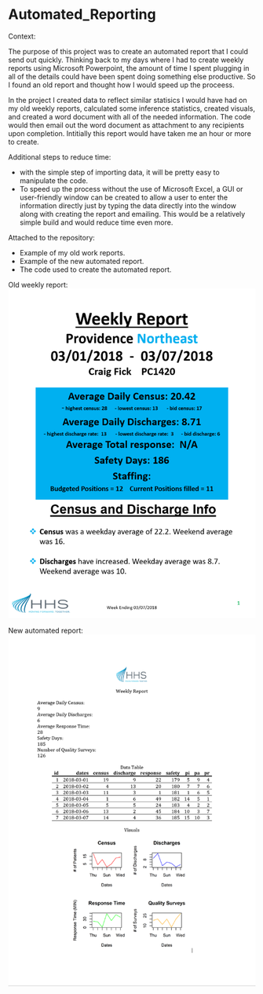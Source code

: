 # Automated_Reporting


Context:

The purpose of this project was to create an automated report that I could send out quickly. Thinking back to my days where I had to create weekly reports using Microsoft Powerpoint, the amount of time I spent plugging in all of the details could have been spent doing something else productive. So I found an old report and thought how I would speed up the proceess.

In the project I created data to reflect similar statisics I would have had on my old weekly reports, calculated some inference statistics, created visuals, and created a word document with all of the needed information. The code would then email out the word document as attachment to any recipients upon completion. Intitially this report would have taken me an hour or more to create.

Additional steps to reduce time:
   - with the simple step of importing data, it will be pretty easy to manipulate the code.
   - To speed up the process without the use of Microsoft Excel, a GUI or user-friendly window can be created to allow a user to enter the information directly just by typing the    data directly into the window along with creating the report and emailing. This would be a relatively simple build and would reduce time even more.

Attached to the repository:
   - Example of my old work reports.
   - Example of the new automated report.
   - The code used to create the automated report.


Old weekly report:
![](https://github.com/Craig-Fick/Automated_Reporting/blob/main/old%20report.PNG)


New automated report:
![](https://github.com/Craig-Fick/Automated_Reporting/blob/main/new%20report.PNG)
